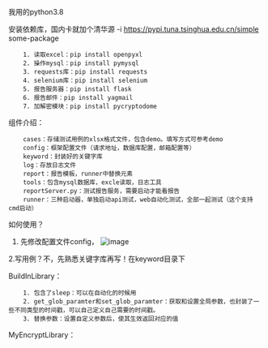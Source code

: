 我用的python3.8

安装依赖库，国内卡就加个清华源 -i https://pypi.tuna.tsinghua.edu.cn/simple some-package


        1. 读取excel：pip install openpyxl
        2. 操作mysql：pip install pymysql
        3. requests库：pip install requests
        4. selenium库：pip install selenium
        5. 报告服务器：pip install flask
        6. 报告邮件：pip install yagmail
        7. 加解密模块：pip install pycryptodome
        

组件介绍：

        cases：存储测试用例的xlsx格式文件，包含demo。填写方式可参考demo
        config：框架配置文件（请求地址，数据库配置，邮箱配置等）
        keyword：封装好的关键字库
        log：存放日志文件
        report：报告模板，runner中替换元素
        tools：包含mysql数据库，excle读取，日志工具
        reportServer.py：测试报告服务，需要启动才能看报告
        runner：三种启动器，单独启动api测试，web自动化测试，全部一起测试（这个支持cmd启动）

如何使用？

1. 先修改配置文件config，
![image](https://github.com/1034205079/Novel_KDT_TestFrame/assets/47485084/de1777d2-d1fc-49b2-8266-e07d60b07640)

2.写用例？不，先熟悉关键字库再写！在keyword目录下

BuildInLibrary：

        1. 包含了sleep：可以在自动化的时候用
        2. get_glob_paramter和set_glob_paramter：获取和设置全局参数，也封装了一些不同类型的时间戳，可以自己定义自己需要的时间戳。
        3. 替换参数：设置自定义参数后，使其生效返回对应的值

MyEncryptLibrary：

        
